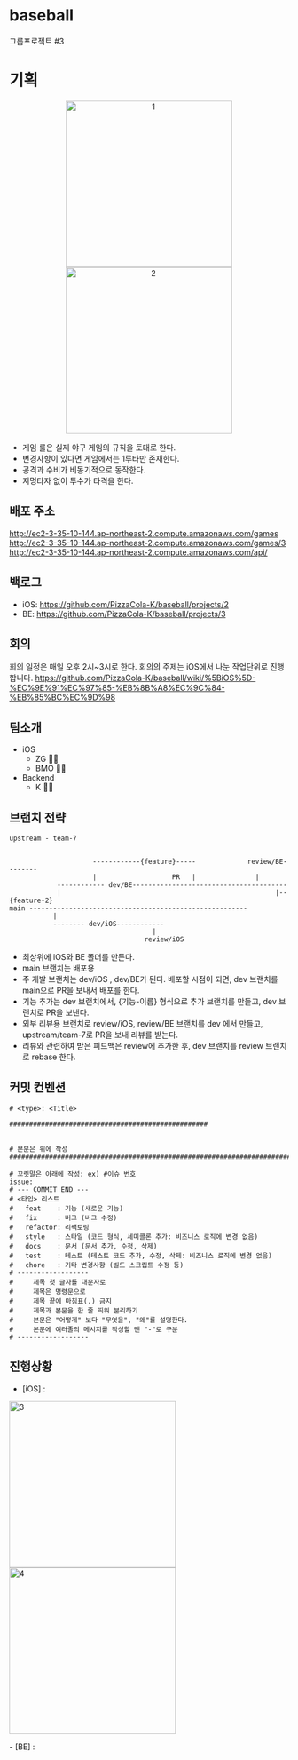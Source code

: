 # baseball
그룹프로젝트 #3

# 기획

<p align="center">
<img width="300" alt="1" src="https://user-images.githubusercontent.com/45817559/117403396-0f579600-af43-11eb-889d-d6de72f47ebe.png">
<img width="300" alt="2" src="https://user-images.githubusercontent.com/45817559/117403416-17afd100-af43-11eb-833c-da3d68a9aeb3.png">
</p>

- 게임 룰은 실제 야구 게임의 규칙을 토대로 한다.
- 변경사항이 있다면 게임에서는 1루타만 존재한다.
- 공격과 수비가 비동기적으로 동작한다.
- 지명타자 없이 투수가 타격을 한다.

## 배포 주소 

http://ec2-3-35-10-144.ap-northeast-2.compute.amazonaws.com/games       
http://ec2-3-35-10-144.ap-northeast-2.compute.amazonaws.com/games/3       
http://ec2-3-35-10-144.ap-northeast-2.compute.amazonaws.com/api/

## 백로그
- iOS: https://github.com/PizzaCola-K/baseball/projects/2
- BE: https://github.com/PizzaCola-K/baseball/projects/3

## 회의 
회의 일정은 매일 오후 2시~3시로 한다.
회의의 주제는 iOS에서 나눈 작업단위로 진행합니다.
https://github.com/PizzaCola-K/baseball/wiki/%5BiOS%5D-%EC%9E%91%EC%97%85-%EB%8B%A8%EC%9C%84-%EB%85%BC%EC%9D%98

## 팀소개
- iOS
  - ZG 🏋️‍♂️
  - BMO 🐷🐖
- Backend
  - K 🍕🥤

## 브랜치 전략

```
upstream - team-7


                     ------------{feature}-----             review/BE--------
                     |                   PR   |               |
            ------------ dev/BE---------------------------------------
            |                                                      |--{feature-2}
main -------------------------------------------------------
           |
           -------- dev/iOS------------
                                    |
                                  review/iOS

```

- 최상위에 iOS와 BE 폴더를 만든다.
- main 브랜치는 배포용
- 주 개발 브랜치는 dev/iOS , dev/BE가 된다. 배포할 시점이 되면, dev 브랜치를 main으로 PR을 보내서 배포를 한다.
- 기능 추가는 dev 브랜치에서, {기능-이름} 형식으로 추가 브랜치를 만들고, dev 브랜치로 PR을 보낸다.
- 외부 리뷰용 브랜치로 review/iOS, review/BE 브랜치를 dev 에서 만들고, upstream/team-7로 PR을 보내 리뷰를 받는다.
- 리뷰와 관련하여 받은 피드백은 review에 추가한 후, dev 브랜치를 review 브랜치로 rebase 한다.

## 커밋 컨벤션

```
# <type>: <Title>

##################################################


# 본문은 위에 작성
########################################################################

# 꼬릿말은 아래에 작성: ex) #이슈 번호
issue:
# --- COMMIT END ---
# <타입> 리스트
#   feat    : 기능 (새로운 기능)
#   fix     : 버그 (버그 수정)
#   refactor: 리팩토링
#   style   : 스타일 (코드 형식, 세미콜론 추가: 비즈니스 로직에 변경 없음)
#   docs    : 문서 (문서 추가, 수정, 삭제)
#   test    : 테스트 (테스트 코드 추가, 수정, 삭제: 비즈니스 로직에 변경 없음)
#   chore   : 기타 변경사항 (빌드 스크립트 수정 등)
# ------------------
#     제목 첫 글자를 대문자로
#     제목은 명령문으로
#     제목 끝에 마침표(.) 금지
#     제목과 본문을 한 줄 띄워 분리하기
#     본문은 "어떻게" 보다 "무엇을", "왜"를 설명한다.
#     본문에 여러줄의 메시지를 작성할 땐 "-"로 구분
# ------------------

```

## 진행상황

- [iOS] :
<p align="left">
<img width="300" alt="3" src="https://user-images.githubusercontent.com/64049682/117406154-a3c3f780-af47-11eb-9a5d-ed605a2a06a7.png">
<img width="300" alt="4" src="https://user-images.githubusercontent.com/64049682/117405952-5fd0f280-af47-11eb-8856-37e3cf87c547.png">
</p>
- [BE] :
